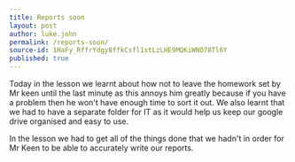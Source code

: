```yaml
---
title: Reports soon
layout: post
author: luke.john
permalink: /reports-soon/
source-id: 1HaFy_RffrYdgy8ffkCsfl1stLzLHE9MQKiWNO78Tl6Y
published: true
---
```

Today in the lesson we learnt about how not to leave the homework set by Mr keen until the last minute as this annoys him greatly because if you have a problem then he won't have enough time to sort it out. We also learnt that we had to have a separate folder for IT as it would help us keep our google drive organised and easy to use.

In the lesson we had to get all of the things done that we hadn't in order for Mr Keen to be able to accurately write our reports.

